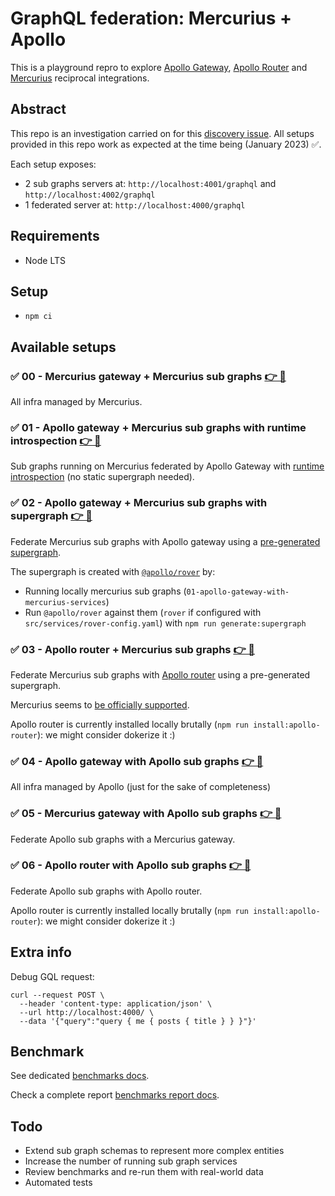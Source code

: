 # GraphQL federation: Mercurius + Apollo

This is a playground repro to explore [Apollo Gateway](https://www.apollographql.com/docs/apollo-server/using-federation/api/apollo-gateway/), [Apollo Router](https://www.apollographql.com/docs/router/) and [Mercurius](https://mercurius.dev/) reciprocal integrations.

## Abstract

This repo is an investigation carried on for this [discovery issue](https://github.com/nearform/bench-draft-issues/issues/167). All setups provided in this repo work as expected at the time being (January 2023) ✅.

Each setup exposes:

- 2 sub graphs servers at: `http://localhost:4001/graphql` and `http://localhost:4002/graphql`
- 1 federated server at: `http://localhost:4000/graphql`

## Requirements

- Node LTS

## Setup

- `npm ci`

## Available setups

### ✅ 00 - Mercurius gateway + Mercurius sub graphs [👉 📂](./src/00-mercurius-gateway-with-mercurius-services)

All infra managed by Mercurius.

### ✅ 01 - Apollo gateway + Mercurius sub graphs with runtime introspection [👉 📂](./src/01-apollo-gateway-with-mercurius-services)

Sub graphs running on Mercurius federated by Apollo Gateway with [runtime introspection](https://www.apollographql.com/docs/apollo-server/using-federation/apollo-gateway-setup#composing-subgraphs-with-introspectandcompose) (no static supergraph needed).

### ✅ 02 - Apollo gateway + Mercurius sub graphs with supergraph [👉 📂](./src/02-apollo-gateway-with-mercurius-services-and-supergraph)

Federate Mercurius sub graphs with Apollo gateway using a [pre-generated supergraph](https://www.apollographql.com/docs/apollo-server/using-federation/apollo-gateway-setup#composing-the-supergraph-schema).

The supergraph is created with [`@apollo/rover`](https://www.apollographql.com/docs/rover/) by:

- Running locally mercurius sub graphs (`01-apollo-gateway-with-mercurius-services`)
- Run `@apollo/rover` against them (`rover` if configured with `src/services/rover-config.yaml`) with `npm run generate:supergraph`

### ✅ 03 - Apollo router + Mercurius sub graphs [👉 📂](./src/03-apollo-router-with-mercurius-services)

Federate Mercurius sub graphs with [Apollo router](https://www.apollographql.com/docs/router/) using a pre-generated supergraph.

Mercurius seems to [be officially supported](https://www.apollographql.com/docs/federation/building-supergraphs/supported-subgraphs/#javascript--typescript).

Apollo router is currently installed locally brutally (`npm run install:apollo-router`): we might consider dokerize it :)

### ✅ 04 - Apollo gateway with Apollo sub graphs [👉 📂](./src/04-apollo-gateway-with-apollo-services)

All infra managed by Apollo (just for the sake of completeness)

### ✅ 05 - Mercurius gateway with Apollo sub graphs [👉 📂](./src/05-mercurius-gateway-with-apollo-services)

Federate Apollo sub graphs with a Mercurius gateway.

### ✅ 06 - Apollo router with Apollo sub graphs [👉 📂](./src/06-apollo-router-with-apollo-services)

Federate Apollo sub graphs with Apollo router.

Apollo router is currently installed locally brutally (`npm run install:apollo-router`): we might consider dokerize it :)

## Extra info

Debug GQL request:

```
curl --request POST \
  --header 'content-type: application/json' \
  --url http://localhost:4000/ \
  --data '{"query":"query { me { posts { title } } }"}'
```

## Benchmark

See dedicated [benchmarks docs](./docs/BENCHMARK.md/).

Check a complete report [benchmarks report docs](./docs/REPORTS.md/).

## Todo

- Extend sub graph schemas to represent more complex entities
- Increase the number of running sub graph services
- Review benchmarks and re-run them with real-world data
- Automated tests
